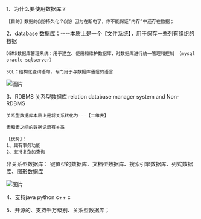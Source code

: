 1、为什么要使用数据库？

    【目的】数据的@@@持久化？@@@ 因为在断电了，你不能保证“内存”中还存在数据；
 
 
 
2、database 数据库；----本质上是一个【文件系统】，用于保存一些列有组织的数据
  
    DBMS数据库管理系统：用于建立、使用和维护数据库，对数据库进行统一管理和控制 （mysql oracle sqlserver）

    SQL：结构化查询语句，专门用于与数据库通信的语言
  
![图片](https://user-images.githubusercontent.com/38878365/191013384-995b76d3-b94b-42ff-a5db-18a373a9f06b.png)


3、RDBMS 关系型数据库 relation database manager system       and Non-RDBMS
    
    关系型数据库本质上是将关系转化为---【二维表】
    
    表和表之间的数据记录有关系
    
    【优势】：
    1、具有事务功能
    2、支持复杂的查询
    
    
    
非关系型数据库： 键值型的数据库、文档型数据库、搜索引擎数据库、列式数据库、图形数据库

![图片](https://user-images.githubusercontent.com/38878365/191016511-548118ae-9daa-4c01-8dba-98663b8400fe.png)
    
  
4、支持java python c++  c
  
  
5、开源的、支持千万级别、关系型数据库；  
 
